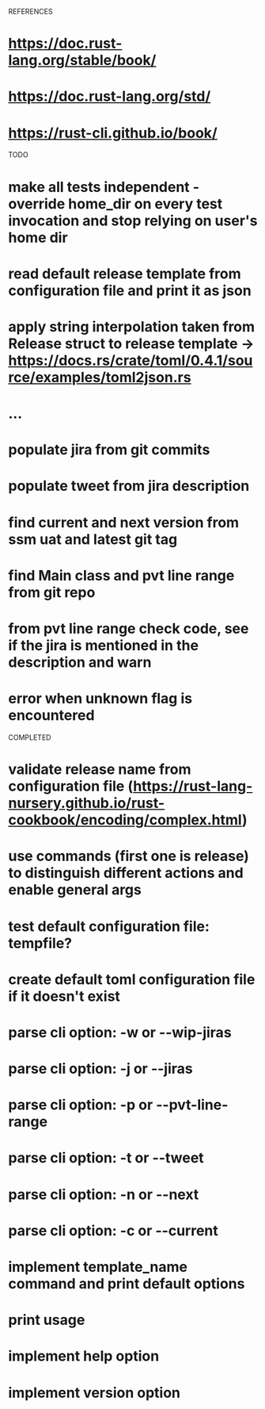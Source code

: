 REFERENCES

# https://doc.rust-lang.org/stable/book/
# https://doc.rust-lang.org/std/
# https://rust-cli.github.io/book/

TODO

# make all tests independent - override home_dir on every test invocation and stop relying on user's home dir
# read default release template from configuration file and print it as json
# apply string interpolation taken from Release struct to release template -> https://docs.rs/crate/toml/0.4.1/source/examples/toml2json.rs
# ...
# populate jira from git commits
# populate tweet from jira description
# find current and next version from ssm uat and latest git tag
# find Main class and pvt line range from git repo
# from pvt line range check code, see if the jira is mentioned in the description and warn
# error when unknown flag is encountered

COMPLETED

# validate release name from configuration file (https://rust-lang-nursery.github.io/rust-cookbook/encoding/complex.html)
# use commands (first one is release) to distinguish different actions and enable general args
# test default configuration file: tempfile?
# create default toml configuration file if it doesn't exist
# parse cli option: -w or --wip-jiras
# parse cli option: -j or --jiras
# parse cli option: -p or --pvt-line-range
# parse cli option: -t or --tweet
# parse cli option: -n or --next
# parse cli option: -c or --current
# implement template_name command and print default options
# print usage
# implement help option
# implement version option